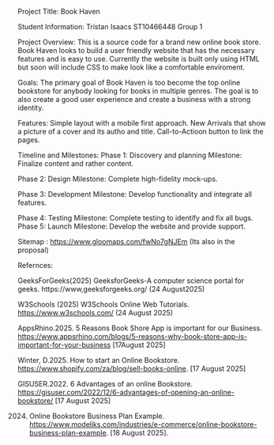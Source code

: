 Project Title: Book Haven

Student Information: Tristan Isaacs ST10466448 Group 1

Project Overview: This is a source code for a brand new online book store. Book Haven looks to build a user friendly website that has the necessary features and is easy to use. Currently the website is built only using HTML but soon will include CSS to make look like a comfortable enviroment.

Goals: The primary goal of Book Haven is too become the top online bookstore for anybody looking for books in multiple genres. The goal is to also create a good user experience and create a business with a strong identity.

Features: 
Simple layout with a mobile first approach.
New Arrivals that show a picture of a cover and its autho and title.
Call-to-Actioon button to link the pages.

Timeline and Milestones:
Phase 1: Discovery and planning
Milestone: Finalize content and rather content.


Phase 2: Design
Milestone: Complete high-fidelity mock-ups.


Phase 3: Development
Milestone: Develop functionality and integrate all features.


Phase 4: Testing 
Milestone: Complete testing to identify and fix all bugs.
Phase 5: Launch
Milestone: Develop the website and provide support.



Sitemap : https://www.gloomaps.com/fwNo7gNJEm (Its also in the proposal)

Refernces:

GeeksForGeeks(2025) GeeksforGeeks-A computer science portal for geeks. https://www,geeksforgeeks.org/ (24 August2025)

W3Schools (2025) W3Schools Online Web Tutorials. https://www.w3schools.com/ (24 August 2025)

AppsRhino.2025. 5 Reasons Book Shore App is important for our Business.
https://www.appsrhino.com/blogs/5-reasons-why-book-store-app-is-important-for-your-business [17August 2025]

Winter, D.2025. How to start an Online Bookstore.
https://www.shopify.com/za/blog/sell-books-online. [17 August 2025]

GISUSER.2022. 6 Advantages of an online Bookstore.
https://gisuser.com/2022/12/6-advantages-of-opening-an-online-bookstore/  [17 August 2025]

2024. Online Bookstore Business Plan Example.
https://www.modeliks.com/industries/e-commerce/online-bookstore-business-plan-example. [18 August 2025].


